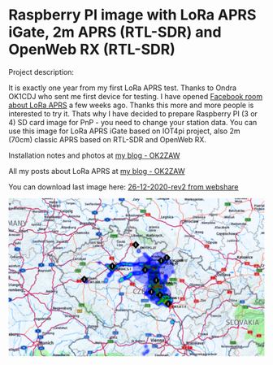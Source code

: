 # Raspberry PI image with LoRa APRS iGate, 2m APRS (RTL-SDR) and OpenWeb RX (RTL-SDR)

Project description:

It is exactly one year from my first LoRa APRS test. Thanks to Ondra OK1CDJ who sent me first device for testing. I have opened [Facebook room about LoRa APRS](https://www.facebook.com/groups/3615066025205504/)  a few weeks ago. Thanks this more and more people is interested to try it. Thats why I have decided to prepare Raspberry PI (3 or 4) SD card image for PnP - you need to change your station data. You can use this image for LoRa APRS iGate based on IOT4pi project, also 2m (70cm) classic APRS based on RTL-SDR and OpenWeb RX.

Installation notes and photos at 
[my blog - OK2ZAW](https://ok2zaw.blogspot.com/2020/12/lora-aprs-part-3-raspberry-pi-3-or-4.html)

All my posts about LoRa APRS at 
[my blog - OK2ZAW](https://ok2zaw.blogspot.com/search/label/LoRa%20APRS)

You can download last image here:
[26-12-2020-rev2 from webshare](https://webshare.cz/#/file/GDr4wJfoTR)


![Coverage](https://github.com/ok2zaw/Raspberry-PI-image-LoRa-APRS-2m-APRS-OpenWeb-RX/blob/main/mapa.png)
